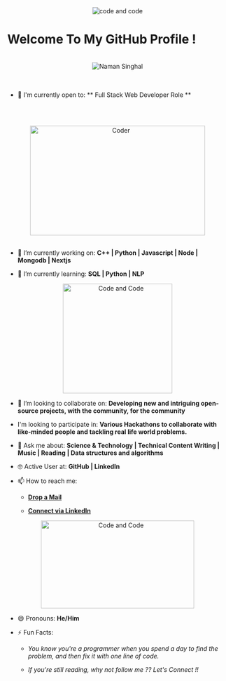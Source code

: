 <div align="center">
<img src="https://i.giphy.com/media/v1.Y2lkPTc5MGI3NjExMnU2OTVqNGkwdDI5emU1Znlib2VscG0wZHV1eXZjZmp6am5sZGZ5YyZlcD12MV9pbnRlcm5hbF9naWZfYnlfaWQmY3Q9Zw/scZPhLqaVOM1qG4lT9/giphy.gif" alt="code and code" />
</div>

# Welcome To My GitHub Profile !

<br/>
<div align="center">
<img src="https://i.giphy.com/media/v1.Y2lkPTc5MGI3NjExYzM5cHp3N2tuMTBrdWdhYnI5amlibW8zbjZkdWV5MWFhNmJjc3F4dCZlcD12MV9pbnRlcm5hbF9naWZfYnlfaWQmY3Q9Zw/RjPeWxzaUhgDdACRwu/giphy-downsized-large.gif" alt="Naman Singhal" />
</div>
<br/>


<br/>

- 🙌 I'm currently open to: ** Full Stack Web Developer Role ** 

<br/><br/>

<div align="center">
<img src="https://i.giphy.com/media/v1.Y2lkPTc5MGI3NjExZWtxajFtNW13NGRxaTRkdHg3cjVtaHF5cTQ4bjdrbGRoZmNuNHFpMCZlcD12MV9pbnRlcm5hbF9naWZfYnlfaWQmY3Q9Zw/2IudUHdI075HL02Pkk/giphy.gif" alt="Coder" width="400" height="250" />
</div>
<br/>

- 🔭 I’m currently working on: **C++ | Python | Javascript | Node | Mongodb | Nextjs**

- 🌱 I’m currently learning: **SQL | Python | NLP**


<div align="center">
<img src="https://i.giphy.com/media/v1.Y2lkPTc5MGI3NjExaHF2aDhlOHUydXA5dWx2djl6bXl1YmoyZHk1NGFna3R5cWl6b2QzOSZlcD12MV9pbnRlcm5hbF9naWZfYnlfaWQmY3Q9Zw/JqmupuTVZYaQX5s094/giphy.gif" alt="Code and Code" width="250" height="250" />
</div>

- 👯 I’m looking to collaborate on: **Developing new and intriguing open-source projects, with the community, for the community**

- I'm looking to participate in: **Various Hackathons to collaborate with like-minded people and tackling real life world problems.**

- 💬 Ask me about: **Science & Technology | Technical Content Writing | Music | Reading | Data structures and algorithms**

- 🤓 Active User at: **GitHub | LinkedIn**

- 📫 How to reach me:

    * [**Drop a Mail**](mailto:namansinghal3078@gmail.com)

    * [**Connect via LinkedIn**](www.linkedin.com/in/naman-singhal-6a875b288/)

    
<div align="center">
<img src="https://i.giphy.com/media/v1.Y2lkPTc5MGI3NjExa3BhNTJ0Mm56YmExNnZoNjNya3MzNGl5Z3M2cmo2MDNvbThzcmg1dCZlcD12MV9pbnRlcm5hbF9naWZfYnlfaWQmY3Q9Zw/CuuSHzuc0O166MRfjt/giphy.gif" alt="Code and Code" width="350" height="200" />
</div>

- 😄 Pronouns: **He/Him**

- ⚡ Fun Facts: 

    * *You know you're a programmer when you spend a day to find the problem, and then fix it with one line of code.*
    
    * *If you're still reading, why not follow me ?? Let's Connect !!*
